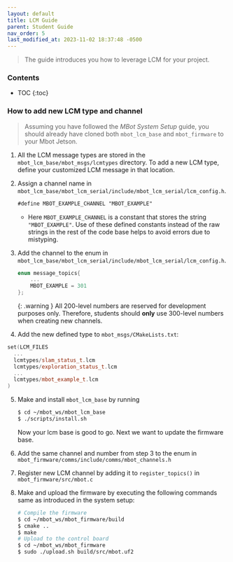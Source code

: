 ```yaml
---
layout: default
title: LCM Guide
parent: Student Guide
nav_order: 5
last_modified_at: 2023-11-02 18:37:48 -0500
---
```


> The guide introduces you how to leverage LCM for your project.

### Contents
* TOC
{:toc}


### How to add new LCM type and channel

> Assuming you have followed the *MBot System Setup* guide, you should already have cloned both `mbot_lcm_base` and `mbot_firmware` to your Mbot Jetson.

1. All the LCM message types are stored in the `mbot_lcm_base/mbot_msgs/lcmtypes` directory. To add a new LCM type, define your customized LCM message in that location. 
2. Assign a channel name in `mbot_lcm_base/mbot_lcm_serial/include/mbot_lcm_serial/lcm_config.h`. 

    ```markdown
    #define MBOT_EXAMPLE_CHANNEL "MBOT_EXAMPLE"
    ```
    - Here `MBOT_EXAMPLE_CHANNEL` is a constant that stores the string `"MBOT_EXAMPLE"`. Use of these defined constants instead of the raw strings in the rest of the code base helps to avoid errors due to mistyping.

3. Add the channel to the enum in `mbot_lcm_base/mbot_lcm_serial/include/mbot_lcm_serial/lcm_config.h`. 

    ```cpp
    enum message_topics{
        ...
        MBOT_EXAMPLE = 301
    };
    ```

    {: .warning }
    All 200-level numbers are reserved for development purposes only. Therefore, students should **only** use 300-level numbers when creating new channels.
4. Add the new defined type to `mbot_msgs/CMakeLists.txt`:
```cpp
set(LCM_FILES
  ...  
  lcmtypes/slam_status_t.lcm
  lcmtypes/exploration_status_t.lcm
  ...
  lcmtypes/mbot_example_t.lcm
)
```

5. Make and install `mbot_lcm_base` by running
    ```bash
    $ cd ~/mbot_ws/mbot_lcm_base
    $ ./scripts/install.sh
    ```
    Now your lcm base is good to go. Next we want to update the firmware base.

5. Add the same channel and number from step 3 to the enum in `mbot_firmware/comms/include/comms/mbot_channels.h`
6. Register new LCM channel by adding it to `register_topics()` in `mbot_firmware/src/mbot.c`
7. Make and upload the firmware by executing the following commands same as introduced in the system setup:
    ```bash
    # Compile the firmware
    $ cd ~/mbot_ws/mbot_firmware/build
    $ cmake ..
    $ make  
    # Upload to the control board
    $ cd ~/mbot_ws/mbot_firmware
    $ sudo ./upload.sh build/src/mbot.uf2
    ```